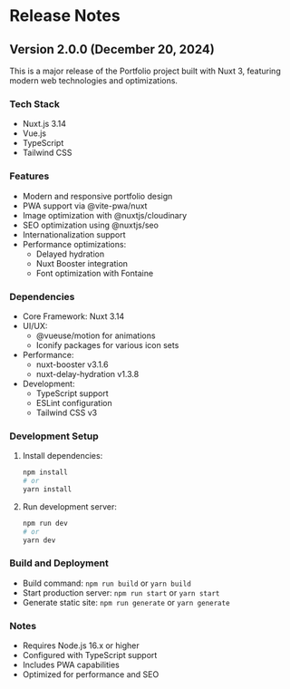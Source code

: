 # Release Notes

## Version 2.0.0 (December 20, 2024)

This is a major release of the Portfolio project built with Nuxt 3, featuring modern web technologies and optimizations.

### Tech Stack
- Nuxt.js 3.14
- Vue.js
- TypeScript
- Tailwind CSS

### Features
- Modern and responsive portfolio design
- PWA support via @vite-pwa/nuxt
- Image optimization with @nuxtjs/cloudinary
- SEO optimization using @nuxtjs/seo
- Internationalization support
- Performance optimizations:
  - Delayed hydration
  - Nuxt Booster integration
  - Font optimization with Fontaine

### Dependencies
- Core Framework: Nuxt 3.14
- UI/UX:
  - @vueuse/motion for animations
  - Iconify packages for various icon sets
- Performance:
  - nuxt-booster v3.1.6
  - nuxt-delay-hydration v1.3.8
- Development:
  - TypeScript support
  - ESLint configuration
  - Tailwind CSS v3

### Development Setup
1. Install dependencies:
   ```bash
   npm install
   # or
   yarn install
   ```
2. Run development server:
   ```bash
   npm run dev
   # or
   yarn dev
   ```

### Build and Deployment
- Build command: `npm run build` or `yarn build`
- Start production server: `npm run start` or `yarn start`
- Generate static site: `npm run generate` or `yarn generate`

### Notes
- Requires Node.js 16.x or higher
- Configured with TypeScript support
- Includes PWA capabilities
- Optimized for performance and SEO
